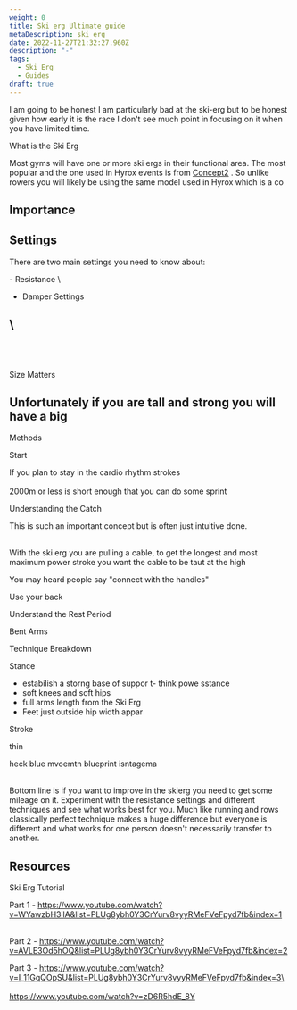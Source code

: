 ```yaml
---
weight: 0
title: Ski erg Ultimate guide
metaDescription: ski erg
date: 2022-11-27T21:32:27.960Z
description: "-"
tags:
  - Ski Erg
  - Guides
draft: true
---
```

I am going to be honest I am particularly bad at the ski-erg but to be honest given how early it is the race I don't see much point in focusing on it when you have limited time. 



What is the Ski Erg

Most gyms will have one or more ski ergs in their functional area. The most popular and the one used in Hyrox events is from [Concept2](https://www.concept2.co.uk/skierg/concept2-skierg)  . So unlike rowers you will likely be using the same model used in Hyrox which is a co





## Importance

## Settings

There are two main settings you need to know about:



\- Resistance \
 - Damper Settings



## \
\
\
\
Size Matters

## Unfortunately if you are tall and strong you will have a big 





Methods

Start 

If you plan to stay in the cardio rhythm strokes \
\
2000m or less is short enough that you can do some sprint 





Understanding the Catch 

This is such an important concept but is often just intuitive done. 

\
With the ski erg you are pulling a cable, to get the longest and most maximum power stroke you want the cable to be taut at the high 

You may heard people say "connect with the handles"



 

Use your back 



Understand the Rest Period



Bent Arms

















Technique Breakdown



Stance 

* estabilish a storng base of suppor t- think powe sstance 
* soft knees and soft hips
* full arms length from the Ski Erg
* Feet just outside hip width appar

Stroke

thin

heck blue mvoemtn blueprint isntagema







\
Bottom line is if you want to improve in the skierg you need to get some mileage on it. Experiment with the resistance settings and different techniques and see what works best for you. Much like running and rows classically perfect technique makes a huge difference but everyone is different and what works for one person doesn't necessarily transfer to another.



## Resources

Ski Erg Tutorial

Part 1  - https://www.youtube.com/watch?v=WYawzbH3ilA&list=PLUg8ybh0Y3CrYurv8vyyRMeFVeFpyd7fb&index=1

\
Part 2 - https://www.youtube.com/watch?v=AVLE3Od5hOQ&list=PLUg8ybh0Y3CrYurv8vyyRMeFVeFpyd7fb&index=2

Part 3 - https://www.youtube.com/watch?v=I_11GqQOpSU&list=PLUg8ybh0Y3CrYurv8vyyRMeFVeFpyd7fb&index=3\
\
\
https://www.youtube.com/watch?v=zD6R5hdE_8Y